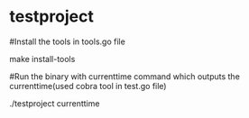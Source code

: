 # testproject
#Install the tools in tools.go file

make install-tools

#Run the binary with currenttime command which outputs the currenttime(used cobra tool in test.go file)

./testproject currenttime 
